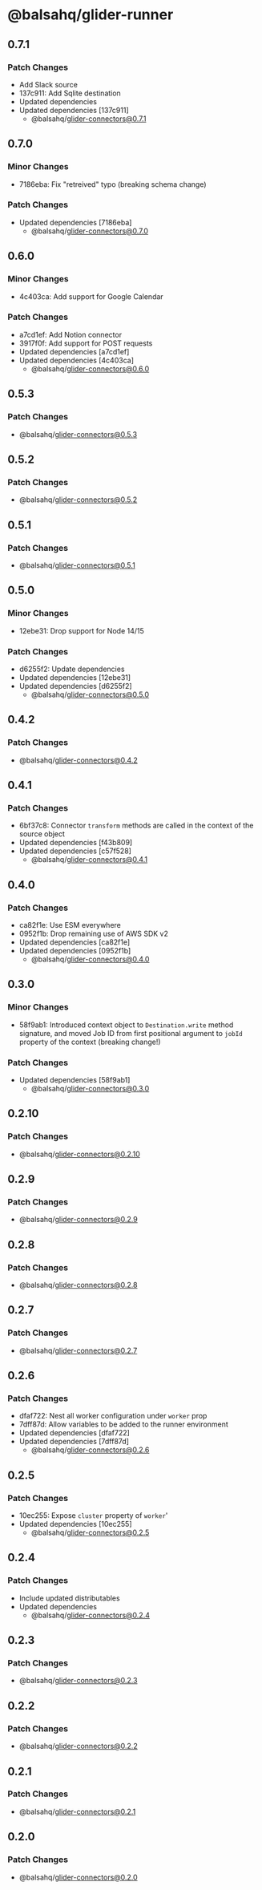 # @balsahq/glider-runner

## 0.7.1

### Patch Changes

- Add Slack source
- 137c911: Add Sqlite destination
- Updated dependencies
- Updated dependencies [137c911]
  - @balsahq/glider-connectors@0.7.1

## 0.7.0

### Minor Changes

- 7186eba: Fix "retreived" typo (breaking schema change)

### Patch Changes

- Updated dependencies [7186eba]
  - @balsahq/glider-connectors@0.7.0

## 0.6.0

### Minor Changes

- 4c403ca: Add support for Google Calendar

### Patch Changes

- a7cd1ef: Add Notion connector
- 3917f0f: Add support for POST requests
- Updated dependencies [a7cd1ef]
- Updated dependencies [4c403ca]
  - @balsahq/glider-connectors@0.6.0

## 0.5.3

### Patch Changes

- @balsahq/glider-connectors@0.5.3

## 0.5.2

### Patch Changes

- @balsahq/glider-connectors@0.5.2

## 0.5.1

### Patch Changes

- @balsahq/glider-connectors@0.5.1

## 0.5.0

### Minor Changes

- 12ebe31: Drop support for Node 14/15

### Patch Changes

- d6255f2: Update dependencies
- Updated dependencies [12ebe31]
- Updated dependencies [d6255f2]
  - @balsahq/glider-connectors@0.5.0

## 0.4.2

### Patch Changes

- @balsahq/glider-connectors@0.4.2

## 0.4.1

### Patch Changes

- 6bf37c8: Connector `transform` methods are called in the context of the source object
- Updated dependencies [f43b809]
- Updated dependencies [c57f528]
  - @balsahq/glider-connectors@0.4.1

## 0.4.0

### Patch Changes

- ca82f1e: Use ESM everywhere
- 0952f1b: Drop remaining use of AWS SDK v2
- Updated dependencies [ca82f1e]
- Updated dependencies [0952f1b]
  - @balsahq/glider-connectors@0.4.0

## 0.3.0

### Minor Changes

- 58f9ab1: Introduced context object to `Destination.write` method signature, and moved Job ID from first positional argument to `jobId` property of the context (breaking change!)

### Patch Changes

- Updated dependencies [58f9ab1]
  - @balsahq/glider-connectors@0.3.0

## 0.2.10

### Patch Changes

- @balsahq/glider-connectors@0.2.10

## 0.2.9

### Patch Changes

- @balsahq/glider-connectors@0.2.9

## 0.2.8

### Patch Changes

- @balsahq/glider-connectors@0.2.8

## 0.2.7

### Patch Changes

- @balsahq/glider-connectors@0.2.7

## 0.2.6

### Patch Changes

- dfaf722: Nest all worker configuration under `worker` prop
- 7dff87d: Allow variables to be added to the runner environment
- Updated dependencies [dfaf722]
- Updated dependencies [7dff87d]
  - @balsahq/glider-connectors@0.2.6

## 0.2.5

### Patch Changes

- 10ec255: Expose `cluster` property of `worker`'
- Updated dependencies [10ec255]
  - @balsahq/glider-connectors@0.2.5

## 0.2.4

### Patch Changes

- Include updated distributables
- Updated dependencies
  - @balsahq/glider-connectors@0.2.4

## 0.2.3

### Patch Changes

- @balsahq/glider-connectors@0.2.3

## 0.2.2

### Patch Changes

- @balsahq/glider-connectors@0.2.2

## 0.2.1

### Patch Changes

- @balsahq/glider-connectors@0.2.1

## 0.2.0

### Patch Changes

- @balsahq/glider-connectors@0.2.0
